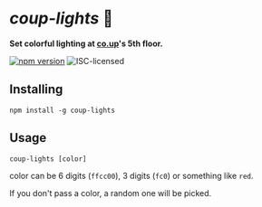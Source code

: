 # *coup-lights* 🌈

**Set colorful lighting at [co.up](http://co-up.de/)'s 5th floor.**

[![npm version](https://img.shields.io/npm/v/coup-lights.svg)](https://www.npmjs.com/package/coup-lights)
![ISC-licensed](https://img.shields.io/github/license/derhuerst/coup-lights.svg)


## Installing

```shell
npm install -g coup-lights
```


## Usage

```shell
coup-lights [color]
```

color can be 6 digits (`ffcc00`), 3 digits (`fc0`) or something like `red`.

If you don't pass a color, a random one will be picked.
